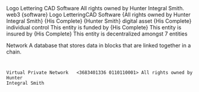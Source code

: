 <HTML>
Logo 
<triangle> 
Lettering
<H-I-S>
CAD Software 
All rights owned by Hunter Integral Smith.
web3 {software}
Logo <triangle> Lettering<H-I-S>CAD Software {All rights owned by Hunter Integral Smith} {His Complete} {Hunter Smith}
digital asset {His Complete}
<increasingly digital> 
individual control
This entity is funded by {His Complete}
This entity is insured by {His Complete}
This entity is decentralized amongst 7 entities
<Hunter Integral Smith><Hunter Smith><His Complete><His_____________><His__________><His_______>

Network 
<blockchaining>
A database that stores data in blocks that are linked together in a chain.
<code>
<NFT><HTML>
 
  
 Virtual Private Network
<Application>
<decentralized
 binary>
<3683401336
 0110110001>
  All rights owned by Hunter Integral Smith

 
  
            
  


